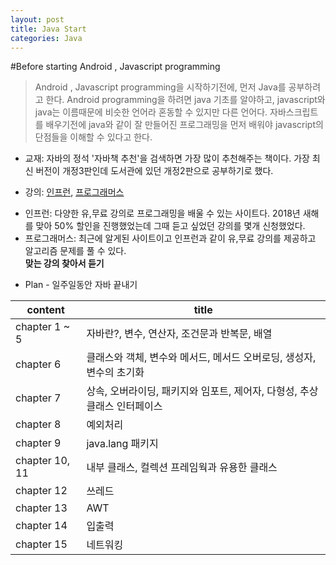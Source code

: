 ```yaml
---
layout: post
title: Java Start 
categories: Java
---
```

#Before starting Android , Javascript programming
> Android , Javascript programming을 시작하기전에, 먼저 Java를 공부하려고 한다. Android programming을 하려면 java 기초를 알야하고, javascript와 java는 이름때문에 비슷한 언어라 혼동할 수 있지만 다른 언어다. 자바스크립트를 배우기전에 java와 같이 잘 만들어진 프로그래밍을 먼저 배워야 javascript의 단점들을 이해할 수 있다고 한다.

* 교재: 자바의 정석 
'자바책 추천'을 검색하면 가장 많이 추천해주는 책이다. 가장 최신 버전이 개정3판인데 도서관에 있던 개정2판으로 공부하기로 했다.

* 강의: [인프런](https://www.inflearn.com/), [프로그래머스](https://programmers.co.kr)
 + 인프런: 다양한 유,무료 강의로 프로그래밍을 배울 수 있는 사이트다. 2018년 새해를 맞아 50% 할인을 진행했었는데 그때 듣고 싶었던 강의를 몇개 신청했었다.
 + 프로그래머스: 최근에 알게된 사이트이고 인프런과 같이 유,무료 강의를 제공하고 알고리즘 문제를 풀 수 있다.  
 **맞는 강의 찾아서 듣기**


* Plan - 일주일동안 자바 끝내기

content  |   title   
--------------- | -----------------
chapter 1 ~ 5 | 자바란?, 변수, 연산자, 조건문과 반복문, 배열 
chapter 6 | 클래스와 객체, 변수와 메서드, 메서드 오버로딩, 생성자, 변수의 초기화 
chapter 7 | 상속, 오버라이딩, 패키지와 임포트, 제어자, 다형성, 추상 클래스 인터페이스
chapter 8 | 예외처리 
chapter 9 | java.lang 패키지
chapter 10, 11 | 내부 클래스, 컬렉션 프레임웍과 유용한 클래스 
chapter 12 | 쓰레드
chapter 13 | AWT
chapter 14 | 입출력
chapter 15 | 네트워킹 










